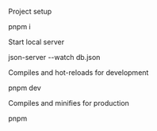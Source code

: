 Project setup

pnpm i

Start local server 

json-server --watch db.json

Compiles and hot-reloads for development

pnpm dev

Compiles and minifies for production

pnpm 

